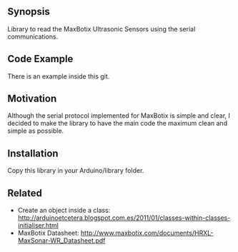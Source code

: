## Synopsis

Library to read the MaxBotix Ultrasonic Sensors using the serial communications. 

## Code Example

There is an example inside this git. 

## Motivation

Although the serial protocol implemented for MaxBotix is simple and clear, I decided to make the library to have the main code the maximum clean and simple as possible. 

## Installation

Copy this library in your Arduino/library folder.

## Related
- Create an object inside a class: http://arduinoetcetera.blogspot.com.es/2011/01/classes-within-classes-initialiser.html
- MaxBotix Datasheet: http://www.maxbotix.com/documents/HRXL-MaxSonar-WR_Datasheet.pdf
